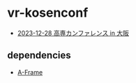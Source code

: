 # vr-kosenconf
 
- [2023-12-28 高専カンファレンス in 大阪](https://codeforkosen.github.io/vr-kosenconf)

## dependencies

- [A-Frame](https://aframe.io/)
